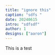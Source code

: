 ```yaml
---
title: "ignore this"
caption: "sdfs "
date: 20240615
intro: "sdfsdf"
author: 1
designs: ["aaron"]
---
```


This is a test


